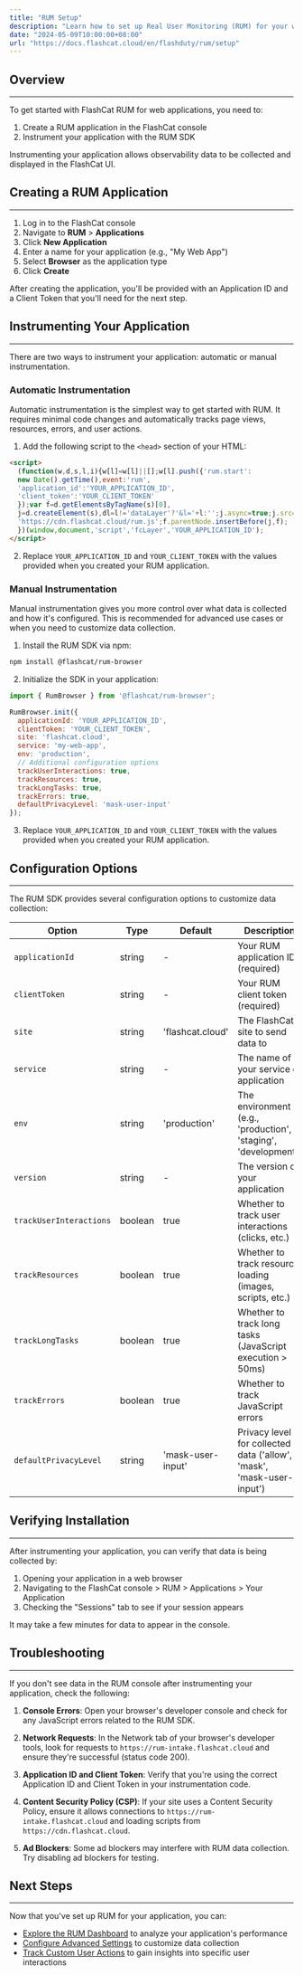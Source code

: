 ```yaml
---
title: "RUM Setup"
description: "Learn how to set up Real User Monitoring (RUM) for your web applications to track performance and user experience."
date: "2024-05-09T10:00:00+08:00"
url: "https://docs.flashcat.cloud/en/flashduty/rum/setup"
---
```


## Overview
---

To get started with FlashCat RUM for web applications, you need to:

1. Create a RUM application in the FlashCat console
2. Instrument your application with the RUM SDK

Instrumenting your application allows observability data to be collected and displayed in the FlashCat UI.

## Creating a RUM Application
---

1. Log in to the FlashCat console
2. Navigate to **RUM** > **Applications**
3. Click **New Application**
4. Enter a name for your application (e.g., "My Web App")
5. Select **Browser** as the application type
6. Click **Create**

After creating the application, you'll be provided with an Application ID and a Client Token that you'll need for the next step.

## Instrumenting Your Application
---

There are two ways to instrument your application: automatic or manual instrumentation.

### Automatic Instrumentation

Automatic instrumentation is the simplest way to get started with RUM. It requires minimal code changes and automatically tracks page views, resources, errors, and user actions.

1. Add the following script to the `<head>` section of your HTML:

```html
<script>
  (function(w,d,s,l,i){w[l]=w[l]||[];w[l].push({'rum.start':
  new Date().getTime(),event:'rum',
  'application_id':'YOUR_APPLICATION_ID',
  'client_token':'YOUR_CLIENT_TOKEN'
  });var f=d.getElementsByTagName(s)[0],
  j=d.createElement(s),dl=l!='dataLayer'?'&l='+l:'';j.async=true;j.src=
  'https://cdn.flashcat.cloud/rum.js';f.parentNode.insertBefore(j,f);
  })(window,document,'script','fcLayer','YOUR_APPLICATION_ID');
</script>
```

2. Replace `YOUR_APPLICATION_ID` and `YOUR_CLIENT_TOKEN` with the values provided when you created your RUM application.

### Manual Instrumentation

Manual instrumentation gives you more control over what data is collected and how it's configured. This is recommended for advanced use cases or when you need to customize data collection.

1. Install the RUM SDK via npm:

```bash
npm install @flashcat/rum-browser
```

2. Initialize the SDK in your application:

```javascript
import { RumBrowser } from '@flashcat/rum-browser';

RumBrowser.init({
  applicationId: 'YOUR_APPLICATION_ID',
  clientToken: 'YOUR_CLIENT_TOKEN',
  site: 'flashcat.cloud',
  service: 'my-web-app',
  env: 'production',
  // Additional configuration options
  trackUserInteractions: true,
  trackResources: true,
  trackLongTasks: true,
  trackErrors: true,
  defaultPrivacyLevel: 'mask-user-input'
});
```

3. Replace `YOUR_APPLICATION_ID` and `YOUR_CLIENT_TOKEN` with the values provided when you created your RUM application.

## Configuration Options
---

The RUM SDK provides several configuration options to customize data collection:

| Option | Type | Default | Description |
|--------|------|---------|-------------|
| `applicationId` | string | - | Your RUM application ID (required) |
| `clientToken` | string | - | Your RUM client token (required) |
| `site` | string | 'flashcat.cloud' | The FlashCat site to send data to |
| `service` | string | - | The name of your service or application |
| `env` | string | 'production' | The environment (e.g., 'production', 'staging', 'development') |
| `version` | string | - | The version of your application |
| `trackUserInteractions` | boolean | true | Whether to track user interactions (clicks, etc.) |
| `trackResources` | boolean | true | Whether to track resource loading (images, scripts, etc.) |
| `trackLongTasks` | boolean | true | Whether to track long tasks (JavaScript execution > 50ms) |
| `trackErrors` | boolean | true | Whether to track JavaScript errors |
| `defaultPrivacyLevel` | string | 'mask-user-input' | Privacy level for collected data ('allow', 'mask', 'mask-user-input') |

## Verifying Installation
---

After instrumenting your application, you can verify that data is being collected by:

1. Opening your application in a web browser
2. Navigating to the FlashCat console > RUM > Applications > Your Application
3. Checking the "Sessions" tab to see if your session appears

It may take a few minutes for data to appear in the console.

## Troubleshooting
---

If you don't see data in the RUM console after instrumenting your application, check the following:

1. **Console Errors**: Open your browser's developer console and check for any JavaScript errors related to the RUM SDK.

2. **Network Requests**: In the Network tab of your browser's developer tools, look for requests to `https://rum-intake.flashcat.cloud` and ensure they're successful (status code 200).

3. **Application ID and Client Token**: Verify that you're using the correct Application ID and Client Token in your instrumentation code.

4. **Content Security Policy (CSP)**: If your site uses a Content Security Policy, ensure it allows connections to `https://rum-intake.flashcat.cloud` and loading scripts from `https://cdn.flashcat.cloud`.

5. **Ad Blockers**: Some ad blockers may interfere with RUM data collection. Try disabling ad blockers for testing.

## Next Steps
---

Now that you've set up RUM for your application, you can:

- [Explore the RUM Dashboard](https://docs.flashcat.cloud/en/flashduty/rum/exploring-rum-data) to analyze your application's performance
- [Configure Advanced Settings](https://docs.flashcat.cloud/en/flashduty/rum/advanced-configuration) to customize data collection
- [Track Custom User Actions](https://docs.flashcat.cloud/en/flashduty/rum/tracking-user-actions) to gain insights into specific user interactions
